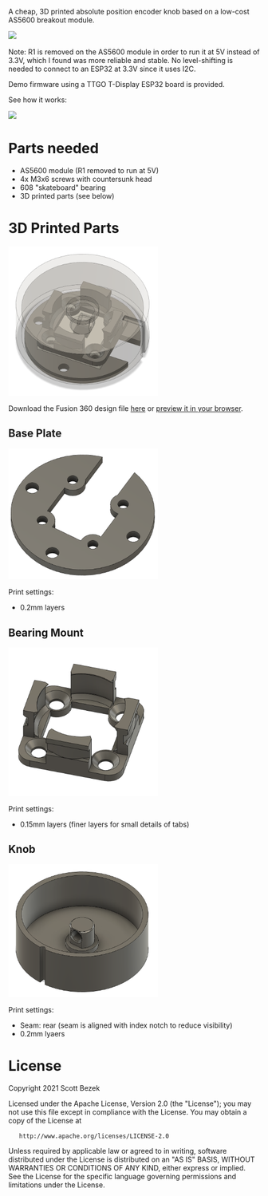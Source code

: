A cheap, 3D printed absolute position encoder knob based on a low-cost AS5600 breakout module.

<img src="docs/demo.gif"/>

Note: R1 is removed on the AS5600 module in order to run it at 5V instead of 3.3V, which I found was more reliable and stable. No level-shifting is needed to connect to an ESP32 at 3.3V since it uses I2C.

Demo firmware using a TTGO T-Display ESP32 board is provided.

See how it works:

<a href="https://www.youtube.com/watch?v=Ww0m7PPZYXU"><img src="https://img.youtube.com/vi/Ww0m7PPZYXU/mqdefault.jpg"/></a>

# Parts needed
- AS5600 module (R1 removed to run at 5V)
- 4x M3x6 screws with countersunk head
- 608 "skateboard" bearing
- 3D printed parts (see below)

# 3D Printed Parts
<img src="docs/assembly.png" width="300" />

Download the Fusion 360 design file [here](https://github.com/scottbez1/AS5600Knob/raw/master/as5600Knob%20v23.f3d) or [preview it in your browser](https://a360.co/3juvdKy).

## Base Plate
<img src="docs/base_plate.png" width="300" />

Print settings:
- 0.2mm layers

## Bearing Mount
<img src="docs/bearing_mount.png" width="300" />

Print settings:
- 0.15mm layers (finer layers for small details of tabs)

## Knob
<img src="docs/knob.png" width="300" />

Print settings:
- Seam: rear (seam is aligned with index notch to reduce visibility)
- 0.2mm lyaers

# License

Copyright 2021 Scott Bezek

   Licensed under the Apache License, Version 2.0 (the "License");
   you may not use this file except in compliance with the License.
   You may obtain a copy of the License at

       http://www.apache.org/licenses/LICENSE-2.0

   Unless required by applicable law or agreed to in writing, software
   distributed under the License is distributed on an "AS IS" BASIS,
   WITHOUT WARRANTIES OR CONDITIONS OF ANY KIND, either express or implied.
   See the License for the specific language governing permissions and
   limitations under the License.
